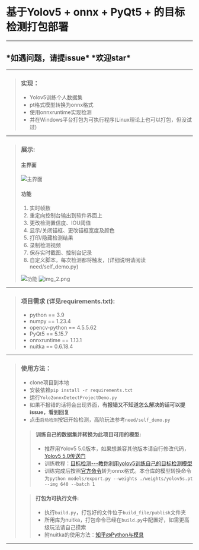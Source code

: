 # 基于Yolov5 + onnx + PyQt5 + 的目标检测打包部署

---

## \***如遇问题，请提issue**\* \***欢迎star**\*

---

>### 实现：
>
> - Yolov5训练个人数据集
> - pt格式模型转换为onnx格式
> - 使用onnxruntime实现检测
> - 并在Windows平台打包为可执行程序(Linux理论上也可以打包，但没试过)

---

>### 展示:
> #### **主界面**
> ![主界面](https://img-blog.csdnimg.cn/a52cbae15c7c4fc19ce5476b6374605f.png)
>
> #### **功能**
> 1. 实时帧数
> 2. 重定向控制台输出到软件界面上
> 3. 更改检测置信度、IOU阈值
> 4. 显示/关闭锚框、更改锚框宽度及颜色
> 5. 打印/隐藏检测结果
> 6. 录制检测视频
> 7. 保存实时截图、控制台记录
> 8. 自定义脚本，每次检测都将触发，(详细说明请阅读need/self_demo.py)
>
> ![功能](https://img-blog.csdnimg.cn/93bfdb8ebb844f78b1fb36745d4188a4.png#pic_center)
> ![img_2.png](https://img-blog.csdnimg.cn/d2651fe582694c40b818a798aeb154b6.png#pic_center)

---

>### 项目需求 (详见requirements.txt):
>
> - python == 3.9
> - numpy == 1.23.4
> - opencv-python == 4.5.5.62
> - PyQt5 == 5.15.7
> - onnxruntime == 1.13.1
> - nuitka == 0.6.18.4

---

>### 使用方法：
> 
> - clone项目到本地
> - 安装依赖`pip install -r requirements.txt`
> - 运行`Yolo2onnxDetectProjectDemo.py`
> - 如果不报错的话将会出现界面，**有报错又不知道怎么解决的话可以提issue，看到回复**
> - 点击`启动检测`按钮开始检测，高阶玩法参考`need/self_demo.py`
>
>
>>#### 训练自己的数据集并转换为此项目可用的模型:
>> 
>> - 推荐用Yolov5 5.0版本，如果想兼容其他版本请自行修改代码，[Yolov5 5.0传送门](https://github.com/ultralytics/yolov5/tree/v5.0)
>> - 训练教程：[目标检测---教你利用yolov5训练自己的目标检测模型](https://blog.csdn.net/jiaoty19/article/details/125614783)
>> - 训练完成后按照[官方命令](https://github.com/ultralytics/yolov5/issues/251)转为onnx格式。本仓库的模型转换命令为`python models/export.py --weights ./weights/yolov5s.pt --img 640 --batch 1`
>
>
>>#### 打包为可执行文件:
>> 
>> - 执行`build.py`，打包好的文件位于`build_file/publish`文件夹
>> - 所用库为nuitka，打包命令已经在`build.py`中配置好，如需更高级玩法请自己摸索
>> - 附nuitka的使用方法：[知乎@Python与模具](https://zhuanlan.zhihu.com/p/341099225)

---